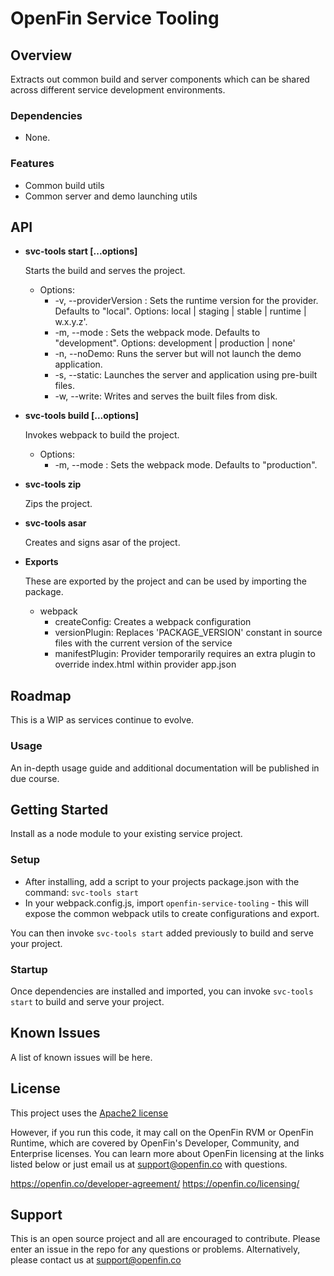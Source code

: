 # OpenFin Service Tooling


## Overview

Extracts out common build and server components which can be shared across different service development environments.

### Dependencies
- None.

### Features
* Common build utils
* Common server and demo launching utils

## API
* **svc-tools start [...options]**

    Starts the build and serves the project.

    - Options: 
        - -v, --providerVersion <version>: Sets the runtime version for the provider.  Defaults to "local". Options: local | staging | stable | runtime | w.x.y.z'.
        - -m, --mode <mode>: Sets the webpack mode.  Defaults to "development".  Options: development | production | none'
        - -n, --noDemo: Runs the server but will not launch the demo application.
        - -s, --static: Launches the server and application using pre-built files.
        - -w, --write: Writes and serves the built files from disk.

* **svc-tools build [...options]**

    Invokes webpack to build the project.

    - Options: 
        - -m, --mode <mode>: Sets the webpack mode.  Defaults to "production".

* **svc-tools zip**


    Zips the project.

* **svc-tools asar**


    Creates and signs asar of the project.

* **Exports**

    These are exported by the project and can be used by importing the package.
    
    - webpack
        - createConfig: Creates a webpack configuration
        - versionPlugin: Replaces 'PACKAGE_VERSION' constant in source files with the current version of the service
        - manifestPlugin: Provider temporarily requires an extra plugin to override index.html within provider app.json

## Roadmap
This is a WIP as services continue to evolve.

### Usage
An in-depth usage guide and additional documentation will be published in due course.

## Getting Started

Install as a node module to your existing service project.

### Setup

- After installing, add a script to your projects package.json with the command: `svc-tools start` 
- In your webpack.config.js, import `openfin-service-tooling` - this will expose the common webpack utils to create configurations and export.

You can then invoke `svc-tools start` added previously to build and serve your project.

### Startup
Once dependencies are installed and imported, you can invoke `svc-tools start` to build and serve your project.

## Known Issues
A list of known issues will be here.

## License
This project uses the [Apache2 license](https://www.apache.org/licenses/LICENSE-2.0)

However, if you run this code, it may call on the OpenFin RVM or OpenFin Runtime, which are covered by OpenFin's Developer, Community, and Enterprise licenses. You can learn more about OpenFin licensing at the links listed below or just email us at support@openfin.co with questions.

https://openfin.co/developer-agreement/
https://openfin.co/licensing/

## Support
This is an open source project and all are encouraged to contribute.
Please enter an issue in the repo for any questions or problems. Alternatively, please contact us at support@openfin.co
